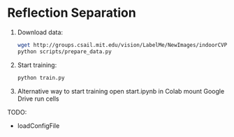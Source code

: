 # Reflection Separation

1. Download data:
    ```bash
    wget http://groups.csail.mit.edu/vision/LabelMe/NewImages/indoorCVPR_09.tar
    python scripts/prepare_data.py
    ```

2. Start training:
    ```bash
    python train.py
    ```

3. Alternative way to start training
    open start.ipynb in Colab
    mount Google Drive
    run cells


TODO:
- loadConfigFile
